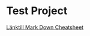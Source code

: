 # Test Project
[Länktill Mark Down Cheatsheet](https://github.com/adam-p/markdown-here/wiki/Markdown-Cheatsheet)
